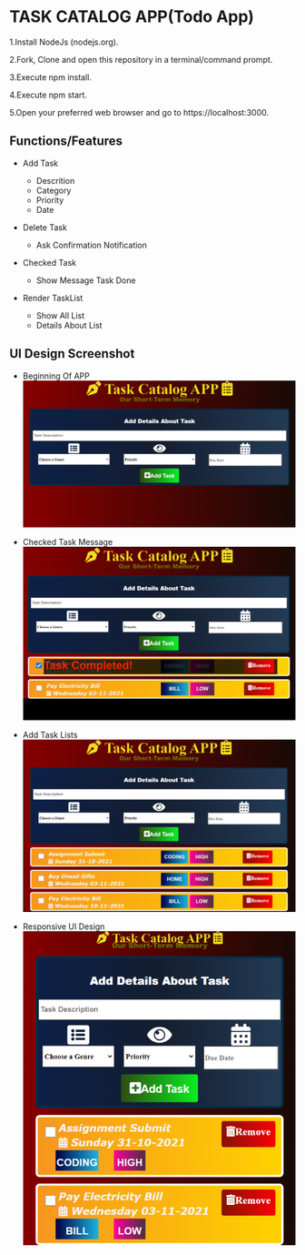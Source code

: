 # TASK CATALOG APP(Todo App)

1.Install NodeJs (nodejs.org).

2.Fork, Clone and open this repository in a terminal/command prompt.

3.Execute npm install.

4.Execute npm start.

5.Open your preferred web browser and go to https://localhost:3000.

## Functions/Features
   - Add Task
      - Descrition
      - Category
      - Priority
      - Date
   
   - Delete Task
      - Ask Confirmation Notification

   - Checked Task
       - Show Message Task Done

   - Render TaskList
       - Show All List 
       - Details About List
      
## UI Design Screenshot
  *  Beginning Of APP
![ui-img-ss](/ui-img-ss/ui-git-desk-form-lag.PNG)
  
  *  Checked Task Message
![ui-img-ss](/ui-img-ss/ui-git-desk-checked-1.png)
  
  *  Add Task Lists
![ui-img-ss](/ui-img-ss/ui-git-desk-lag.PNG)

  *  Responsive UI Design
![ui-img-ss](/ui-img-ss/ui-git-pad-2-lag.png)